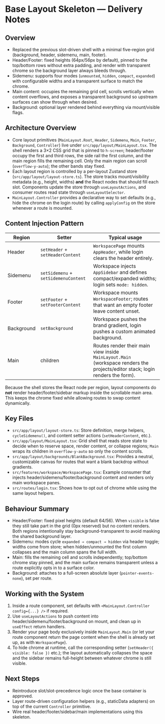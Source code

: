 # Base Layout Skeleton — Delivery Notes

## Overview
- Replaced the previous slot-driven shell with a minimal five-region grid (background, header, sidemenu, main, footer).
- Header/Footer: fixed heights (64px/56px by default), pinned to the top/bottom rows without extra padding, and render with transparent chrome so the background layer always bleeds through.
- Sidemenu: supports four modes (`unmounted`, `hidden`, `compact`, `expanded`) with configurable widths and a transparent surface to match the chrome.
- Main content: occupies the remaining grid cell, scrolls vertically when content overflows, and exposes a transparent background so upstream surfaces can show through when desired.
- Background: optional layer rendered behind everything via mount/visible flags.

## Architecture Overview
- Core layout primitives (`MainLayout.Root`, `Header`, `Sidemenu`, `Main`, `Footer`, `Background`, `Controller`) live under `src/app/layout/MainLayout.tsx`. The shell renders a 3×2 CSS grid that is pinned to `h-screen`; header/footer occupy the first and third rows, the side rail the first column, and the main region fills the remaining cell. Only the main region can scroll (`overflow-y-auto`); the other bands stay fixed.
- Each layout region is controlled by a per-layout Zustand store (`src/app/layout/layout-store.ts`). The store tracks mount/visibility metadata (e.g., height, widths) **and** the React nodes that should fill each slot. Components update the store through `useLayoutActions`, and consumer routes read state through `useLayoutSelector`.
- `MainLayout.Controller` provides a declarative way to set defaults (e.g., hide the chrome on the login route) by calling `applyConfig` on the store whenever a route is mounted.

## Content Injection Pattern
| Region | Setter | Typical usage |
| --- | --- | --- |
| Header | `setHeader` + `setHeaderContent` | `WorkspacePage` mounts `AppHeader`, while login clears the header entirely. |
| Sidemenu | `setSidemenu` + `setSidemenuContent` | Workspace injects `AppSidebar` and defines compact/expanded widths; login sets `mode: hidden`. |
| Footer | `setFooter` + `setFooterContent` | Workspace mounts `WorkspaceFooter`; routes that want an empty footer leave content unset. |
| Background | `setBackground` | Workspace pushes the brand gradient, login pushes a custom animated background. |
| Main | children | Routes render their main view inside `MainLayout.Main` (workspace renders the projects/editor stack; login renders the form). |

Because the shell stores the React node per region, layout components do **not** render header/footer/sidebar markup inside the scrollable main area. This keeps the chrome fixed while allowing routes to swap content dynamically.

## Key Files
- `src/app/layout/layout-store.ts`: Store definition, merge helpers, `cycleSidemenu()`, and content setter actions (`setHeaderContent`, etc.).
- `src/app/layout/MainLayout.tsx`: Grid shell that reads store state to decide when to reserve space, render content, or collapse regions; `Main` wraps its children in `overflow-y-auto` so only the content scrolls.
- `src/app/layout/backgrounds/BlankBackground.tsx`: Provides a neutral, customizable canvas for routes that want a blank backdrop without gradients.
- `src/features/workspace/WorkspacePage.tsx`: Example consumer that injects header/sidemenu/footer/background content and renders only main workspace panes.
- `src/routes/login.tsx`: Shows how to opt out of chrome while using the same layout helpers.

## Behaviour Summary
- Header/Footer: fixed pixel heights (default 64/56). When `visible` is false they still take part in the grid (0px reserved) but no content renders. Both regions intentionally stay background-transparent to avoid masking the shared background layer.
- Sidemenu: modes cycle `expanded → compact → hidden` via header toggle; widths come from store; when hidden/unmounted the first column collapses and the main column spans the full width.
- Main: fills the remaining cell and scrolls independently; top/bottom chrome stay pinned, and the main surface remains transparent unless a route explicitly opts in to a surface color.
- Background: attaches to a full-screen absolute layer (`pointer-events-none`), set per route.

## Working with the System
1. Inside a route component, set defaults with `<MainLayout.Controller config={...} />` if required.
2. Use `useLayoutActions` to push content into header/sidemenu/footer/background on mount, and clean up in `useEffect` return handlers.
3. Render your page body exclusively inside `MainLayout.Main` (or let your route component return the page content when the shell is already set up, as with `WorkspacePage`).
4. To hide chrome at runtime, call the corresponding setter (`setHeader({ visible: false })` etc.); the layout automatically collapses the space and the sidebar remains full-height between whatever chrome is still visible.

## Next Steps
- Reintroduce slot/slot-precedence logic once the base container is approved.
- Layer route-driven configuration helpers (e.g., staticData adapters) on top of the current `Controller` primitive.
- Wire real header/footer/sidebar/main implementations using this skeleton.
